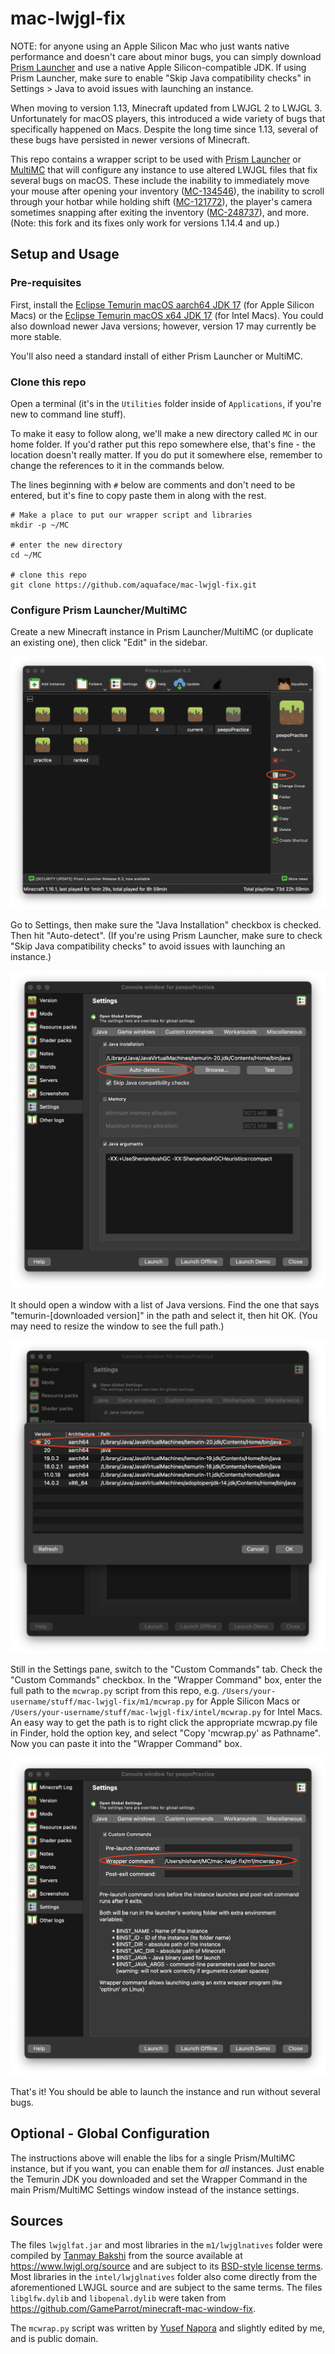 # mac-lwjgl-fix

NOTE: for anyone using an Apple Silicon Mac who just wants native performance and doesn't care about minor bugs, you can simply download [Prism Launcher](https://prismlauncher.org/) and use a native Apple Silicon-compatible JDK. If using Prism Launcher, make sure to enable "Skip Java compatibility checks" in Settings > Java to avoid issues with launching an instance.

When moving to version 1.13, Minecraft updated from LWJGL 2 to LWJGL 3. Unfortunately for macOS players, this introduced a wide variety of bugs that specifically happened on Macs. Despite the long time since 1.13, several of these bugs have persisted in newer versions of Minecraft.

This repo contains a wrapper script to be used with [Prism Launcher](https://prismlauncher.org/) or [MultiMC](https://multimc.org/) that will configure any instance to use altered LWJGL files that fix several bugs on macOS. These include the inability to immediately move your mouse after opening your inventory ([MC-134546](https://bugs.mojang.com/browse/MC-134546)), the inability to scroll through your hotbar while holding shift ([MC-121772](https://bugs.mojang.com/browse/MC-121772)), the player's camera sometimes snapping after exiting the inventory ([MC-248737](https://bugs.mojang.com/browse/MC-248737)), and more. (Note: this fork and its fixes only work for versions 1.14.4 and up.)

## Setup and Usage

### Pre-requisites

First, install the [Eclipse Temurin macOS aarch64 JDK 17](https://adoptium.net/temurin/releases/?version=17) (for Apple Silicon Macs) or the [Eclipse Temurin macOS x64 JDK 17](https://adoptium.net/temurin/releases/?version=17) (for Intel Macs). You could also download newer Java versions; however, version 17 may currently be more stable.

You'll also need a standard install of either Prism Launcher or MultiMC.

### Clone this repo

Open a terminal (it's in the `Utilities` folder inside of `Applications`, if you're new to command line stuff).

To make it easy to follow along, we'll make a new directory called `MC` in our home folder. If you'd rather put this repo somewhere else, that's fine - the location doesn't really matter. If you do put it somewhere else, remember to change the references to it in the commands below.

The lines beginning with `#` below are comments and don't need to be entered, but it's fine to copy paste them in along with the rest.

```shell
# Make a place to put our wrapper script and libraries
mkdir -p ~/MC

# enter the new directory
cd ~/MC

# clone this repo
git clone https://github.com/aquaface/mac-lwjgl-fix.git
```

### Configure Prism Launcher/MultiMC

Create a new Minecraft instance in Prism Launcher/MultiMC (or duplicate an existing one), then click "Edit" in the sidebar.

![Screenshot of Prism Launcher with "Edit" highlighted](./screenshots/edit-instance.png)

Go to Settings, then make sure the "Java Installation" checkbox is checked. Then hit "Auto-detect". (If you're using Prism Launcher, make sure to check "Skip Java compatibility checks" to avoid issues with launching an instance.)

![Screenshot of instance Settings pane with "Auto-detect" button highlighted](./screenshots/detect-jvm.png)

It should open a window with a list of Java versions. Find the one that says "temurin-[downloaded version]" in the path and select it, then hit OK. (You may need to resize the window to see the full path.)

![Screenshot of JVM list with correct JVM highlighted](./screenshots/select-java.png)

Still in the Settings pane, switch to the "Custom Commands" tab. Check the "Custom Commands" checkbox. In the "Wrapper Command" box, enter the full path to the `mcwrap.py` script from this repo, e.g. `/Users/your-username/stuff/mac-lwjgl-fix/m1/mcwrap.py` for Apple Silicon Macs or `/Users/your-username/stuff/mac-lwjgl-fix/intel/mcwrap.py` for Intel Macs. An easy way to get the path is to right click the appropriate mcwrap.py file in Finder, hold the option key, and select "Copy 'mcwrap.py' as Pathname". Now you can paste it into the "Wrapper Command" box.

![Screenshot of Custom Commands tab, with Wrapper Command box highlighted](./screenshots/custom-command.png)

That's it! You should be able to launch the instance and run without several bugs.

## Optional - Global Configuration

The instructions above will enable the libs for a single Prism/MultiMC instance, but if you want, you can enable them for _all_ instances. Just enable the Temurin JDK you downloaded and set the Wrapper Command in the main Prism/MultiMC Settings window instead of the instance settings.

## Sources

The files `lwjglfat.jar` and most libraries in the `m1/lwjglnatives` folder were compiled by [Tanmay Bakshi](https://gist.github.com/tanmayb123) from the source available at https://www.lwjgl.org/source and are subject to its [BSD-style license terms](https://github.com/LWJGL/lwjgl3/blob/master/LICENSE.md). Most libraries in the `intel/lwjglnatives` folder also come directly from the aforementioned LWJGL source and are subject to the same terms. The files `libglfw.dylib` and `libopenal.dylib` were taken from https://github.com/GameParrot/minecraft-mac-window-fix.

The `mcwrap.py` script was written by [Yusef Napora](https://github.com/yusefnapora) and slightly edited by me, and is public domain.
